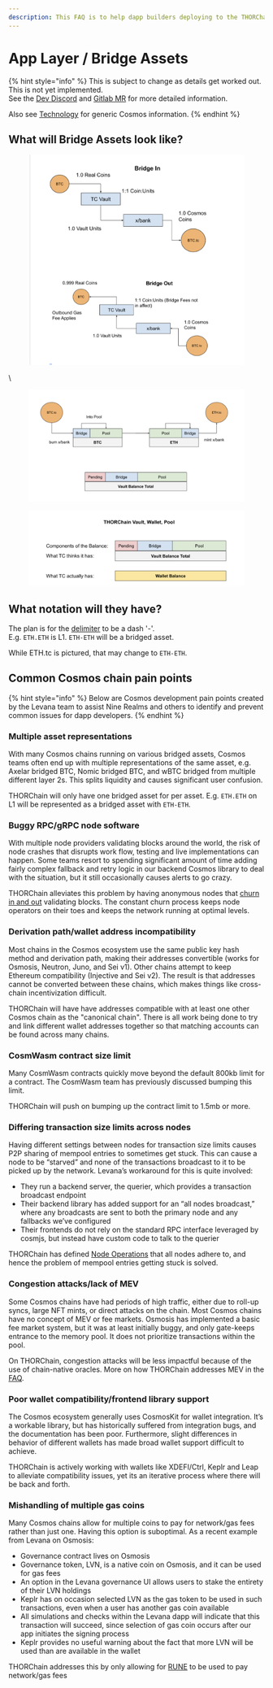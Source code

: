 ```yaml
---
description: This FAQ is to help dapp builders deploying to the THORChain App Layer
---
```


# App Layer / Bridge Assets

{% hint style="info" %}
This is subject to change as details get worked out. This is not yet implemented. \
See the [Dev Discord](https://discord.com/channels/838986635756044328/1276645235560284260) and [Gitlab MR](https://gitlab.com/thorchain/thornode/-/merge\_requests/3711) for more detailed information.

Also see [Technology](../technology/) for generic Cosmos information.&#x20;
{% endhint %}

## What will Bridge Assets look like?

<figure><img src="../.gitbook/assets/image (45).png" alt=""><figcaption></figcaption></figure>

\


<figure><img src="../.gitbook/assets/image (46).png" alt=""><figcaption></figcaption></figure>

<figure><img src="../.gitbook/assets/image (47).png" alt=""><figcaption></figcaption></figure>

## What notation will they have?

The plan is for the [delimiter](asset-types.md) to be a dash '-'. \
E.g. `ETH.ETH` is L1. `ETH-ETH` will be a bridged asset.&#x20;

While ETH.tc is pictured, that may change to `ETH-ETH`.

## Common Cosmos chain pain points

{% hint style="info" %}
Below are Cosmos development pain points created by the Levana team to assist Nine Realms and others to identify and prevent common issues for dapp developers.
{% endhint %}

### Multiple asset representations

With many Cosmos chains running on various bridged assets, Cosmos teams often end up with multiple representations of the same asset, e.g. Axelar bridged BTC, Nomic bridged BTC, and wBTC bridged from multiple different layer 2s. This splits liquidity and causes significant user confusion.

THORChain will only have one bridged asset for per asset. E.g. `ETH.ETH` on L1 will be represented as a bridged asset with `ETH-ETH`.&#x20;

### Buggy RPC/gRPC node software

With multiple node providers validating blocks around the world, the risk of node crashes that disrupts work flow, testing and live implementations can happen. Some teams resort to spending significant amount of time adding fairly complex fallback and retry logic in our backend Cosmos library to deal with the situation, but it still occasionally causes alerts to go crazy.

THORChain alleviates this problem by having anonymous nodes that [churn in and out](https://docs.thorchain.org/thornodes/overview/node-operations) validating blocks. The constant churn process keeps node operators on their toes and keeps the network running at optimal levels.

### Derivation path/wallet address incompatibility

Most chains in the Cosmos ecosystem use the same public key hash method and derivation path, making their addresses convertible (works for Osmosis, Neutron, Juno, and Sei v1). Other chains attempt to keep Ethereum compatibility (Injective and Sei v2). The result is that addresses cannot be converted between these chains, which makes things like cross-chain incentivization difficult.

THORChain will have have addresses compatible with at least one other Cosmos chain as the "canonical chain". There is all work being done to try and link different wallet addresses together so that matching accounts can be found across many chains.

### CosmWasm contract size limit

Many CosmWasm contracts quickly move beyond the default 800kb limit for a contract. The CosmWasm team has previously discussed bumping this limit.&#x20;

THORChain will push on bumping up the contract limit to 1.5mb or more.

### Differing transaction size limits across nodes

Having different settings between nodes for transaction size limits causes P2P sharing of mempool entries to sometimes get stuck. This can cause a node to be “starved” and none of the transactions broadcast to it to be picked up by the network. Levana’s workaround for this is quite involved:

* They run a backend server, the querier, which provides a transaction broadcast endpoint
* Their backend library has added support for an “all nodes broadcast,” where any broadcasts are sent to both the primary node and any fallbacks we’ve configured
* Their frontends do not rely on the standard RPC interface leveraged by cosmjs, but instead have custom code to talk to the querier

THORChain has defined [Node Operations](../understanding-thorchain/roles/node-operators.md) that all nodes adhere to, and hence the problem of mempool entries getting stuck is solved.

### Congestion attacks/lack of MEV

Some Cosmos chains have had periods of high traffic, either due to roll-up syncs, large NFT mints, or direct attacks on the chain. Most Cosmos chains have no concept of MEV or fee markets. Osmosis has implemented a basic fee market system, but it was at least initially buggy, and only gate-keeps entrance to the memory pool. It does not prioritize transactions within the pool.

On THORChain, congestion attacks will be less impactful because of the use of chain-native oracles. More on how THORChain addresses MEV in the [FAQ](https://docs.thorchain.org/frequently-asked-questions#how-does-thorchain-prevent-mev).

### Poor wallet compatibility/frontend library support

The Cosmos ecosystem generally uses CosmosKit for wallet integration. It’s a workable library, but has historically suffered from integration bugs, and the documentation has been poor. Furthermore, slight differences in behavior of different wallets has made broad wallet support difficult to achieve.

THORChain is actively working with wallets like XDEFI/Ctrl, Keplr and Leap to alleviate compatibility issues, yet its an iterative process where there will be back and forth.

### Mishandling of multiple gas coins

Many Cosmos chains allow for multiple coins to pay for network/gas fees rather than just one. Having this option is suboptimal. As a recent example from Levana on Osmosis:

* Governance contract lives on Osmosis
* Governance token, LVN, is a native coin on Osmosis, and it can be used for gas fees
* An option in the Levana governance UI allows users to stake the entirety of their LVN holdings
* Keplr has on occasion selected LVN as the gas token to be used in such transactions, even when a user has another gas coin available
* All simulations and checks within the Levana dapp will indicate that this transaction will succeed, since selection of gas coin occurs after our app initiates the signing process
* Keplr provides no useful warning about the fact that more LVN will be used than are available in the wallet

THORChain addresses this by only allowing for [RUNE](../understanding-thorchain/rune.md) to be used to pay network/gas fees
